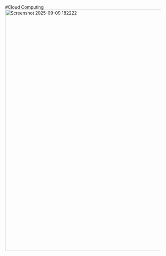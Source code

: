 #Cloud Computing
<img width="1110" height="781" alt="Screenshot 2025-09-09 182222" src="https://github.com/user-attachments/assets/67b159d9-3142-4a08-a882-5790bdb29bac" />
